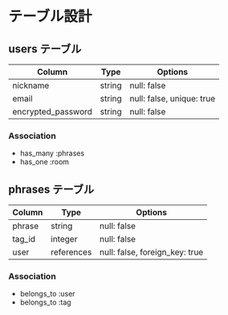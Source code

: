 # テーブル設計

## users テーブル

| Column              | Type   | Options                   |
| ------------------- | ------ | ------------------------- |
| nickname            | string | null: false               |
| email               | string | null: false, unique: true |
| encrypted_password  | string | null: false               |

### Association
- has_many :phrases
- has_one  :room



## phrases テーブル

| Column              | Type       | Options                        |
| ------------------- | ---------- | ------------------------------ |
| phrase              | string     | null: false                    |
| tag_id              | integer    | null: false                    |ActiveHash
| user                | references | null: false, foreign_key: true |

### Association
- belongs_to :user
- belongs_to :tag



<!-- ## roomsテーブル

| Column           | Type       | Options                        |
| ---------------- | ---------- | ------------------------------ |
| user_id          | references | null: false, foreign_key: true |
| item_id          | references | null: false, foreign_key: true |

### Association
- belongs_to :user
- belongs_to :item
- has_one    :address

 -->

<!-- ## addresses テーブル

| Column           | Type       | Options                        |
| ---------------- | ---------- | ------------------------------ |
| postal_code      | string     | null: false                    |
| municipalities   | string     | null: false                    |
| street_number    | string     | null: false                    |
| building_name    | string     |                                |
| phone_number     | string     | null: false                    |
| prefecture_id    | integer    | null: false                    |ActiveHash
| order_id         | references | null: false, foreign_key: true |

### Association
- belongs_to :order
- belongs_to :prefectures_activehash



## comments テーブル

| Column  | Type       | Options                        |
| ------- | ---------- | ------------------------------ |
| content | string     | null: false                    |
| user    | references | null: false, foreign_key: true |
| room    | references | null: false, foreign_key: true |

### Association
- belongs_to :room
- belongs_to :user


 -->
